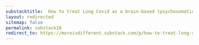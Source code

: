 ```yaml
---
substacktitle:  How to treat Long Covid as a brain-based (psychosomatic) illness
layout: redirected
sitemap: false
permalink: substack18
redirect_to: https://moreisdifferent.substack.com/p/how-to-treat-long-covid-as-a-brain
---
```

